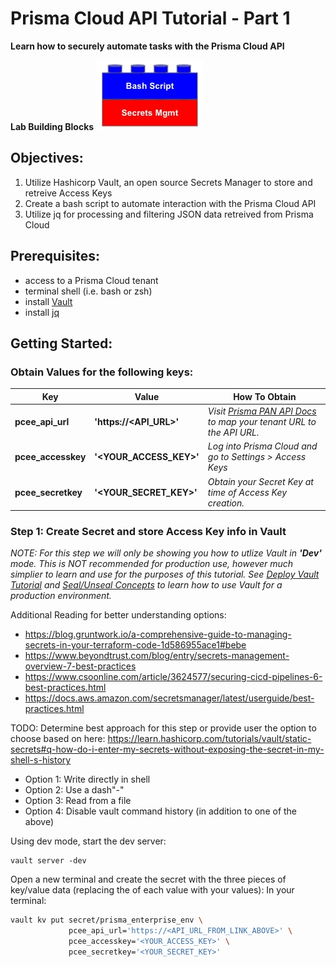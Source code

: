 # Prisma Cloud API Tutorial - Part 1
   
**Learn how to securely automate tasks with the Prisma Cloud API**

**Lab Building Blocks** 
![alt text](../../images/secrets-bash-2.jpg)

## Objectives:
1. Utilize Hashicorp Vault, an open source Secrets Manager to store and retreive Access Keys
2. Create a bash script to automate interaction with the Prisma Cloud API
3. Utilize jq for processing and filtering JSON data retreived from Prisma Cloud

## Prerequisites:
- access to a Prisma Cloud tenant
- terminal shell (i.e. bash or zsh)
- install [Vault](https://learn.hashicorp.com/tutorials/vault/getting-started-install?in=vault/getting-started)
- install [jq](https://stedolan.github.io/jq/download/)

## Getting Started:
   
### Obtain Values for the following keys:

| **Key** | **Value** | **How To Obtain** |
| ------------------ | --------------------- | ---------------- |
| **pcee_api_url** | **'https://<API_URL>'** | *Visit [Prisma PAN API Docs](https://prisma.pan.dev/api/cloud/api-urls) to map your tenant URL to the API URL.* |
| **pcee_accesskey** | **'<YOUR_ACCESS_KEY>'** | *Log into Prisma Cloud and go to Settings > Access Keys* |
| **pcee_secretkey** | **'<YOUR_SECRET_KEY>'** | *Obtain your Secret Key at time of Access Key creation.* |

### Step 1: Create Secret and store Access Key info in Vault

*NOTE: For this step we will only be showing you how to utlize Vault in **'Dev'** mode.  This is NOT recommended for production use, however much simplier to learn and use for the purposes of this tutorial.  See [Deploy Vault Tutorial](https://learn.hashicorp.com/tutorials/vault/getting-started-deploy?in=vault/getting-started) and [Seal/Unseal Concepts](https://www.vaultproject.io/docs/concepts/seal) to learn how to use Vault for a production environment.*
   
Additional Reading for better understanding options:
- https://blog.gruntwork.io/a-comprehensive-guide-to-managing-secrets-in-your-terraform-code-1d586955ace1#bebe
- https://www.beyondtrust.com/blog/entry/secrets-management-overview-7-best-practices 
- https://www.csoonline.com/article/3624577/securing-cicd-pipelines-6-best-practices.html
- https://docs.aws.amazon.com/secretsmanager/latest/userguide/best-practices.html
   

TODO: Determine best approach for this step or provide user the option to choose based on here:
https://learn.hashicorp.com/tutorials/vault/static-secrets#q-how-do-i-enter-my-secrets-without-exposing-the-secret-in-my-shell-s-history
- Option 1: Write directly in shell
- Option 2: Use a dash"-"
- Option 3: Read from a file
- Option 4: Disable vault command history (in addition to one of the above)


Using dev mode, start the dev server:
```
vault server -dev
```

Open a new terminal and create the secret with the three pieces of key/value data (replacing the <TEXT> of each value with your values):
In your terminal:

```bash
vault kv put secret/prisma_enterprise_env \
             pcee_api_url='https://<API_URL_FROM_LINK_ABOVE>' \
             pcee_accesskey='<YOUR_ACCESS_KEY>' \
             pcee_secretkey='<YOUR_SECRET_KEY>'
```

